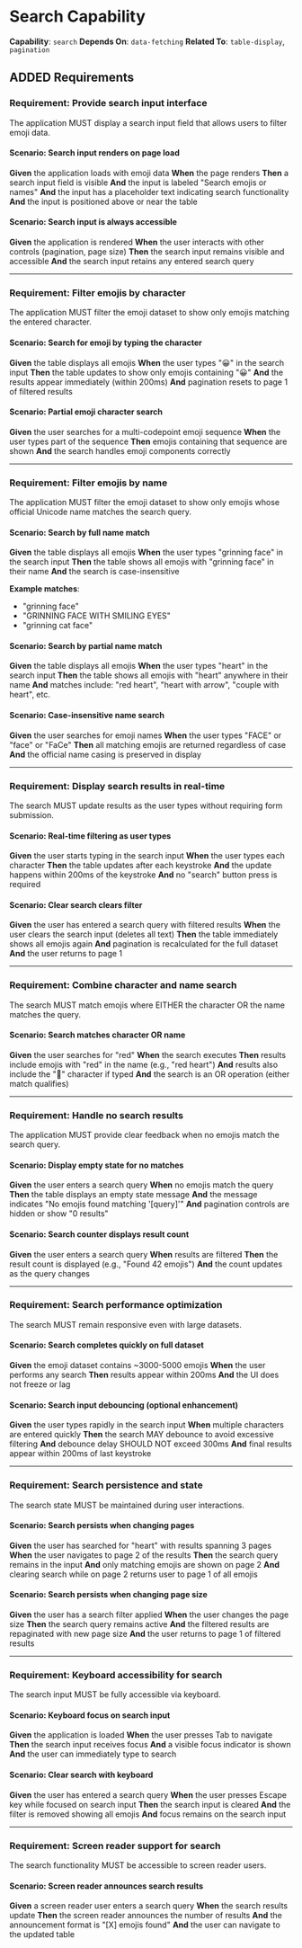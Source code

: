 # Search Capability

**Capability**: `search`
**Depends On**: `data-fetching`
**Related To**: `table-display`, `pagination`

## ADDED Requirements

### Requirement: Provide search input interface

The application MUST display a search input field that allows users to filter emoji data.

#### Scenario: Search input renders on page load

**Given** the application loads with emoji data
**When** the page renders
**Then** a search input field is visible
**And** the input is labeled "Search emojis or names"
**And** the input has a placeholder text indicating search functionality
**And** the input is positioned above or near the table

#### Scenario: Search input is always accessible

**Given** the application is rendered
**When** the user interacts with other controls (pagination, page size)
**Then** the search input remains visible and accessible
**And** the search input retains any entered search query

---

### Requirement: Filter emojis by character

The application MUST filter the emoji dataset to show only emojis matching the entered character.

#### Scenario: Search for emoji by typing the character

**Given** the table displays all emojis
**When** the user types "😀" in the search input
**Then** the table updates to show only emojis containing "😀"
**And** the results appear immediately (within 200ms)
**And** pagination resets to page 1 of filtered results

#### Scenario: Partial emoji character search

**Given** the user searches for a multi-codepoint emoji sequence
**When** the user types part of the sequence
**Then** emojis containing that sequence are shown
**And** the search handles emoji components correctly

---

### Requirement: Filter emojis by name

The application MUST filter the emoji dataset to show only emojis whose official Unicode name matches the search query.

#### Scenario: Search by full name match

**Given** the table displays all emojis
**When** the user types "grinning face" in the search input
**Then** the table shows all emojis with "grinning face" in their name
**And** the search is case-insensitive

**Example matches**:
- "grinning face"
- "GRINNING FACE WITH SMILING EYES"
- "grinning cat face"

#### Scenario: Search by partial name match

**Given** the table displays all emojis
**When** the user types "heart" in the search input
**Then** the table shows all emojis with "heart" anywhere in their name
**And** matches include: "red heart", "heart with arrow", "couple with heart", etc.

#### Scenario: Case-insensitive name search

**Given** the user searches for emoji names
**When** the user types "FACE" or "face" or "FaCe"
**Then** all matching emojis are returned regardless of case
**And** the official name casing is preserved in display

---

### Requirement: Display search results in real-time

The search MUST update results as the user types without requiring form submission.

#### Scenario: Real-time filtering as user types

**Given** the user starts typing in the search input
**When** the user types each character
**Then** the table updates after each keystroke
**And** the update happens within 200ms of the keystroke
**And** no "search" button press is required

#### Scenario: Clear search clears filter

**Given** the user has entered a search query with filtered results
**When** the user clears the search input (deletes all text)
**Then** the table immediately shows all emojis again
**And** pagination is recalculated for the full dataset
**And** the user returns to page 1

---

### Requirement: Combine character and name search

The search MUST match emojis where EITHER the character OR the name matches the query.

#### Scenario: Search matches character OR name

**Given** the user searches for "red"
**When** the search executes
**Then** results include emojis with "red" in the name (e.g., "red heart")
**And** results also include the "🔴" character if typed
**And** the search is an OR operation (either match qualifies)

---

### Requirement: Handle no search results

The application MUST provide clear feedback when no emojis match the search query.

#### Scenario: Display empty state for no matches

**Given** the user enters a search query
**When** no emojis match the query
**Then** the table displays an empty state message
**And** the message indicates "No emojis found matching '[query]'"
**And** pagination controls are hidden or show "0 results"

#### Scenario: Search counter displays result count

**Given** the user enters a search query
**When** results are filtered
**Then** the result count is displayed (e.g., "Found 42 emojis")
**And** the count updates as the query changes

---

### Requirement: Search performance optimization

The search MUST remain responsive even with large datasets.

#### Scenario: Search completes quickly on full dataset

**Given** the emoji dataset contains ~3000-5000 emojis
**When** the user performs any search
**Then** results appear within 200ms
**And** the UI does not freeze or lag

#### Scenario: Search input debouncing (optional enhancement)

**Given** the user types rapidly in the search input
**When** multiple characters are entered quickly
**Then** the search MAY debounce to avoid excessive filtering
**And** debounce delay SHOULD NOT exceed 300ms
**And** final results appear within 200ms of last keystroke

---

### Requirement: Search persistence and state

The search state MUST be maintained during user interactions.

#### Scenario: Search persists when changing pages

**Given** the user has searched for "heart" with results spanning 3 pages
**When** the user navigates to page 2 of the results
**Then** the search query remains in the input
**And** only matching emojis are shown on page 2
**And** clearing search while on page 2 returns user to page 1 of all emojis

#### Scenario: Search persists when changing page size

**Given** the user has a search filter applied
**When** the user changes the page size
**Then** the search query remains active
**And** the filtered results are repaginated with new page size
**And** the user returns to page 1 of filtered results

---

### Requirement: Keyboard accessibility for search

The search input MUST be fully accessible via keyboard.

#### Scenario: Keyboard focus on search input

**Given** the application is loaded
**When** the user presses Tab to navigate
**Then** the search input receives focus
**And** a visible focus indicator is shown
**And** the user can immediately type to search

#### Scenario: Clear search with keyboard

**Given** the user has entered a search query
**When** the user presses Escape key while focused on search input
**Then** the search input is cleared
**And** the filter is removed showing all emojis
**And** focus remains on the search input

---

### Requirement: Screen reader support for search

The search functionality MUST be accessible to screen reader users.

#### Scenario: Screen reader announces search results

**Given** a screen reader user enters a search query
**When** the search results update
**Then** the screen reader announces the number of results
**And** the announcement format is "[X] emojis found"
**And** the user can navigate to the updated table
